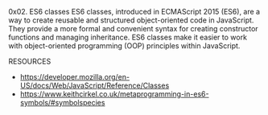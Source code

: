 0x02. ES6 classes
ES6 classes, introduced in ECMAScript 2015 (ES6), are a way to create reusable and structured object-oriented code in JavaScript. They provide a more formal and convenient syntax for creating constructor functions and managing inheritance. ES6 classes make it easier to work with object-oriented programming (OOP) principles within JavaScript.

RESOURCES
* https://developer.mozilla.org/en-US/docs/Web/JavaScript/Reference/Classes
* https://www.keithcirkel.co.uk/metaprogramming-in-es6-symbols/#symbolspecies
